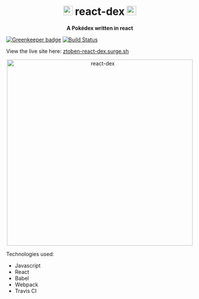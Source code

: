 <h1 align="center">
    <img src="https://user-images.githubusercontent.com/4007345/45507342-6cc9c380-b757-11e8-9c27-1db99b1de106.png" alt="loadable-components" title="Loadable Components" width="25">
    react-dex
        <img src="https://user-images.githubusercontent.com/4007345/45507342-6cc9c380-b757-11e8-9c27-1db99b1de106.png" alt="loadable-components" title="Loadable Components" width="25">
</h1>
<p align="center">
    <b>A Pokédex written in react</b>
</p>

[![Greenkeeper badge](https://badges.greenkeeper.io/ztoben/react-dex.svg)](https://greenkeeper.io/) [![Build Status](https://travis-ci.org/ztoben/react-dex.svg?branch=master)](https://travis-ci.org/ztoben/react-dex)

View the live site here: [ztoben-react-dex.surge.sh](http://ztoben-react-dex.surge.sh)

<p align="center">
    <img width="500" alt="react-dex" src="https://user-images.githubusercontent.com/4007345/45953990-5f230200-bfd1-11e8-8b1e-f5b2ecf57a9f.png">
</p>

Technologies used:
* Javascript
* React
* Babel
* Webpack
* Travis CI
